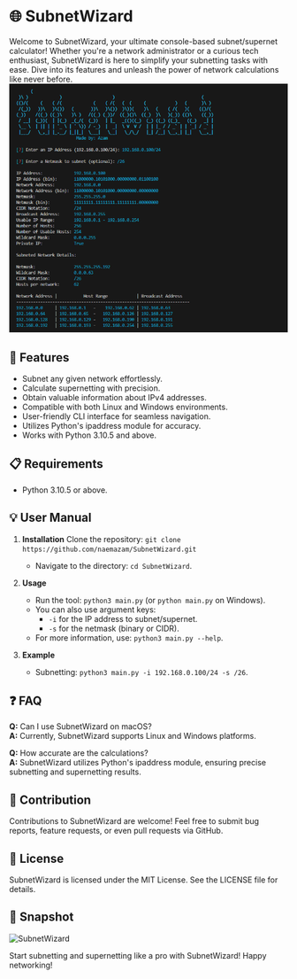# 🌐 SubnetWizard

Welcome to SubnetWizard, your ultimate console-based subnet/supernet calculator! Whether you're a network administrator or a curious tech enthusiast, SubnetWizard is here to simplify your subnetting tasks with ease. Dive into its features and unleash the power of network calculations like never before.
![SubnetWizard](subnetwizard.png)
## 🚀 Features
- Subnet any given network effortlessly.
- Calculate supernetting with precision.
- Obtain valuable information about IPv4 addresses.
- Compatible with both Linux and Windows environments.
- User-friendly CLI interface for seamless navigation.
- Utilizes Python's ipaddress module for accuracy.
- Works with Python 3.10.5 and above.

## 📋 Requirements
- Python 3.10.5 or above.

## 💡 User Manual
1. **Installation**
Clone the repository:
     `git clone https://github.com/naemazam/SubnetWizard.git`
   - Navigate to the directory: `cd SubnetWizard`.
   
2. **Usage**
   - Run the tool: `python3 main.py` (or `python main.py` on Windows).
   - You can also use argument keys:
     - `-i` for the IP address to subnet/supernet.
     - `-s` for the netmask (binary or CIDR).
   - For more information, use: `python3 main.py --help`.
   
3. **Example**
   - Subnetting: `python3 main.py -i 192.168.0.100/24 -s /26`.

## ❓ FAQ
**Q:** Can I use SubnetWizard on macOS?  
**A:** Currently, SubnetWizard supports Linux and Windows platforms.

**Q:** How accurate are the calculations?  
**A:** SubnetWizard utilizes Python's ipaddress module, ensuring precise subnetting and supernetting results.

## 🤝 Contribution
Contributions to SubnetWizard are welcome! Feel free to submit bug reports, feature requests, or even pull requests via GitHub.

## 📄 License
SubnetWizard is licensed under the MIT License. See the LICENSE file for details.

## 📸 Snapshot
![SubnetWizard](link_to_your_image)

Start subnetting and supernetting like a pro with SubnetWizard! Happy networking!
